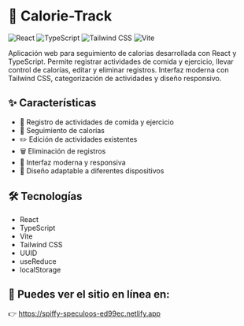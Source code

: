 # 🍎 Calorie-Track

![React](https://img.shields.io/badge/React-20232A?style=for-the-badge&logo=react&logoColor=61DAFB)
![TypeScript](https://img.shields.io/badge/TypeScript-007ACC?style=for-the-badge&logo=typescript&logoColor=white)
![Tailwind CSS](https://img.shields.io/badge/Tailwind_CSS-38B2AC?style=for-the-badge&logo=tailwind-css&logoColor=white)
![Vite](https://img.shields.io/badge/Vite-646CFF?style=for-the-badge&logo=vite&logoColor=white)

Aplicación web para seguimiento de calorías desarrollada con React y TypeScript. Permite registrar actividades de comida y ejercicio, llevar control de calorías, editar y eliminar registros. Interfaz moderna con Tailwind CSS, categorización de actividades y diseño responsivo.

## ✨ Características

- 📝 Registro de actividades de comida y ejercicio
- 🔢 Seguimiento de calorías
- ✏️ Edición de actividades existentes
- 🗑️ Eliminación de registros
- 🎨 Interfaz moderna y responsiva
- 📱 Diseño adaptable a diferentes dispositivos


## 🛠️ Tecnologías

- React
- TypeScript
- Vite
- Tailwind CSS
- UUID
- useReduce
- localStorage



## 📝 Puedes ver el sitio en línea en:
👉 https://spiffy-speculoos-ed99ec.netlify.app

